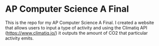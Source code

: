 # AP Computer Science A Final
This is the repo for my AP Computer Science A Final. I created a website that allows users to input a type of activity and using the Climatiq API (https://www.climatiq.io/) it outputs the amount of CO2 that particular activity emits. 
